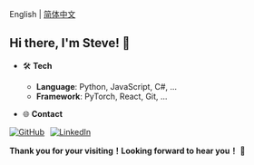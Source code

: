 English | [简体中文](./README-cn.md)

## Hi there, I'm Steve! 👋

- 🛠️ **Tech**
  - **Language**: Python, JavaScript, C#, ...
  - **Framework**: PyTorch, React, Git, ...

- 🌐 **Contact**
<div style="display: flex; gap: 10px;">
  <a href="https://github.com/smbb1234">
    <img src="https://img.icons8.com/?size=50&id=62856&format=png&color=000000" alt="GitHub">
  </a>
  <a href="https://www.linkedin.com/in/beile-jia-704414171/?locale=en_US">
    <img src="https://img.icons8.com/?size=50&id=13930&format=png&color=000000" alt="LinkedIn">
  </a>
</div>
 
**Thank you for your visiting！Looking forward to hear you！** 🎉
<!--
**smbb1234/smbb1234** is a ✨ _special_ ✨ repository because its `README.md` (this file) appears on your GitHub profile.

Here are some ideas to get you started:

- 🔭 I’m currently working on ...
- 🌱 I’m currently learning ...
- 👯 I’m looking to collaborate on ...
- 🤔 I’m looking for help with ...
- 💬 Ask me about ...
- 📫 How to reach me: ...
- 😄 Pronouns: ...
- ⚡ Fun fact: ...
-->